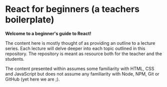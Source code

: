 # React for beginners (a teachers boilerplate)

**Welcome to a beginner's guide to React!**

The content here is mostly thought of as providing an outline to a lecture
series. Each lecture will delve deeper into each topic outlined in this
repository. The repository is meant as resource both for the teacher and the
students.

The content presented within assumes some familiarity with HTML, CSS and
JavaScript but does not assume any familiarity with Node, NPM, Git or GitHub
(yet here we are ;).


